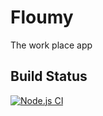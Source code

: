 # Floumy

The work place app

## Build Status
[![Node.js CI](https://github.com/Floumy/api/actions/workflows/test.yml/badge.svg)](https://github.com/Floumy/api/actions/workflows/test.yml)
